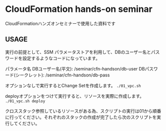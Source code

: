 # CloudFormation hands-on seminar

CloudFormationハンズオンセミナーで使用した資料です

## USAGE

実行の前提として、SSM パラメータストアを利用して、DBのユーザー名とパスワードを設定するようなコードになっています。

パラメータ名
DBユーザー名(平文): /seminar/cfn-handson/db-user
DBパスワード(シークレット): /seminar/cfn-handson/db-pass

オプションなしで実行するとChange Setを作成します。
`./01_vpc.sh`

deployオプションをつけて実行すると、リソースを実際に作成します。
`./01_vpc.sh deploy`

クロススタック参照しているリソースがある為、スクリプトの実行は01から順番に行ってください。それぞれのスタックの作成が完了したら次のスクリプトを実行してください。
